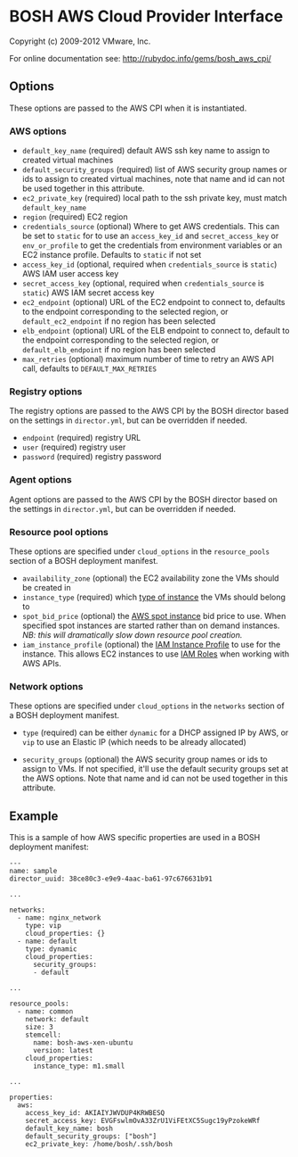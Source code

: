 # BOSH AWS Cloud Provider Interface
Copyright (c) 2009-2012 VMware, Inc.

For online documentation see: http://rubydoc.info/gems/bosh_aws_cpi/

## Options

These options are passed to the AWS CPI when it is instantiated.

### AWS options

* `default_key_name` (required)
  default AWS ssh key name to assign to created virtual machines
* `default_security_groups` (required)
  list of AWS security group names or ids to assign to created virtual machines, note that name and id can not be used together in this attribute.
* `ec2_private_key` (required)
  local path to the ssh private key, must match `default_key_name`
* `region` (required)
  EC2 region
* `credentials_source` (optional)
  Where to get AWS credentials. This can be set to `static` for to use an `access_key_id` and `secret_access_key` or `env_or_profile` to get the credentials from environment variables or an EC2 instance profile. Defaults to `static` if not set
* `access_key_id` (optional, required when `credentials_source` is `static`)
  AWS IAM user access key
* `secret_access_key` (optional, required when `credentials_source` is `static`)
  AWS IAM secret access key
* `ec2_endpoint` (optional)
  URL of the EC2 endpoint to connect to, defaults to the endpoint corresponding to the selected region,
  or `default_ec2_endpoint` if no region has been selected
* `elb_endpoint` (optional)
  URL of the ELB endpoint to connect to, default to the endpoint corresponding to the selected region,
  or `default_elb_endpoint` if no region has been selected
* `max_retries` (optional)
  maximum number of time to retry an AWS API call, defaults to `DEFAULT_MAX_RETRIES`

### Registry options

The registry options are passed to the AWS CPI by the BOSH director based on the settings in `director.yml`, but can be
overridden if needed.

* `endpoint` (required)
  registry URL
* `user` (required)
  registry user
* `password` (required)
  registry password

### Agent options

Agent options are passed to the AWS CPI by the BOSH director based on the settings in `director.yml`, but can be
overridden if needed.

### Resource pool options

These options are specified under `cloud_options` in the `resource_pools` section of a BOSH deployment manifest.

* `availability_zone` (optional)
  the EC2 availability zone the VMs should be created in
* `instance_type` (required)
  which [type of instance](http://aws.amazon.com/ec2/instance-types/) the VMs should belong to
* `spot_bid_price` (optional)
  the [AWS spot instance](http://aws.amazon.com/ec2/purchasing-options/spot-instances/) bid price to use.  When specified spot instances are started rather than on demand instances.  _NB: this will dramatically slow down resource pool creation._
* `iam_instance_profile` (optional)
   the [IAM Instance Profile](http://docs.aws.amazon.com/IAM/latest/UserGuide/roles-usingrole-instanceprofile.html) to use for the instance. This allows EC2 instances to use [IAM Roles](http://docs.aws.amazon.com/AWSEC2/latest/UserGuide/iam-roles-for-amazon-ec2.html) when working with AWS APIs.

### Network options

These options are specified under `cloud_options` in the `networks` section of a BOSH deployment manifest.

* `type` (required)
  can be either `dynamic` for a DHCP assigned IP by AWS, or `vip` to use an Elastic IP (which needs to be already
  allocated)

* `security_groups` (optional)
  the AWS security group names or ids to assign to VMs. If not specified, it'll use the default security groups set at the AWS options. Note that name and id can not be used together in this attribute.

## Example

This is a sample of how AWS specific properties are used in a BOSH deployment manifest:

    ---
    name: sample
    director_uuid: 38ce80c3-e9e9-4aac-ba61-97c676631b91

    ...

    networks:
      - name: nginx_network
        type: vip
        cloud_properties: {}
      - name: default
        type: dynamic
        cloud_properties:
          security_groups:
          - default

    ...

    resource_pools:
      - name: common
        network: default
        size: 3
        stemcell:
          name: bosh-aws-xen-ubuntu
          version: latest
        cloud_properties:
          instance_type: m1.small

    ...

    properties:
      aws:
        access_key_id: AKIAIYJWVDUP4KRWBESQ
        secret_access_key: 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
        default_key_name: bosh
        default_security_groups: ["bosh"]
        ec2_private_key: /home/bosh/.ssh/bosh
